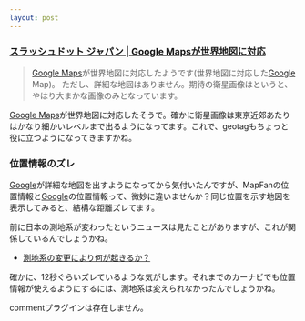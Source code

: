 ```yaml
---
layout: post
---
```

<h3><a href="http://slashdot.jp/article.pl?sid=05/06/20/2223228&topic=112">スラッシュドット ジャパン | Google Mapsが世界地図に対応</a></h3>
<blockquote><p><a href="http://maps.google.co.jp">Google Maps</a>が世界地図に対応したようです(世界地図に対応した<a href="http://www.google.co.jp/">Google</a> Map)。 ただし、詳細な地図はありません。期待の衛星画像はというと、やはり大まかな画像のみとなっています。</p>
</blockquote>
<p><a href="http://maps.google.co.jp">Google Maps</a>が世界地図に対応したそうで。確かに衛星画像は東京近郊あたりはかなり細かいレベルまで出るようになってます。これで、geotagもちょっと役に立つようになってきますかね。</p>
<h3>位置情報のズレ</h3>
<p><a href="http://www.google.co.jp/">Google</a>が詳細な地図を出すようになってから気付いたんですが、MapFanの位置情報と<a href="http://www.google.co.jp/">Google</a>の位置情報って、微妙に違いませんか？同じ位置を示す地図を表示してみると、結構な距離ズレてます。</p>
<p>前に日本の測地系が変わったというニュースは見たことがありますが、これが関係しているんでしょうかね。</p>
<ul>
<li><a href="http://www.mapinfo.jp/useful/knowledge/JGD2000/chapter_4.html">測地系の変更により何が起きるか？</a></li>
</ul>
<p>確かに、12秒ぐらいズレているような気がします。それまでのカーナビでも位置情報が使えるようにするには、測地系は変えられなかったんでしょうかね。</p>
<p><span class="error">commentプラグインは存在しません。</span> </p>
